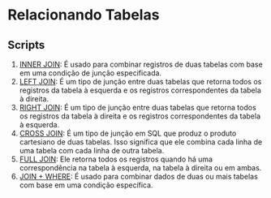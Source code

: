 # Relacionando Tabelas

## Scripts
1. [INNER JOIN](01%20INNER%20JOIN.md): É usado para combinar registros de duas tabelas com base em uma condição de junção especificada.
2. [LEFT JOIN](03%20LEFT%20JOIN.md): É um tipo de junção entre duas tabelas que retorna todos os registros da tabela à esquerda e os registros correspondentes da tabela à direita.
3. [RIGHT JOIN](04%20RIGHT%20JOIN.md): É um tipo de junção entre duas tabelas que retorna todos os registros da tabela à direita e os registros correspondentes da tabela à esquerda.
4. [CROSS JOIN](05%20CROSS%20JOIN.md): É um tipo de junção em SQL que produz o produto cartesiano de duas tabelas. Isso significa que ele combina cada linha de uma tabela com cada linha de outra tabela.
5. [FULL JOIN](06%20FULL%20JOIN.md): Ele retorna todos os registros quando há uma correspondência na tabela à esquerda, na tabela à direita ou em ambas.
6. [JOIN + WHERE](09%20JOIN%20+%20WHERE.md): É usado para combinar dados de duas ou mais tabelas com base em uma condição específica.
